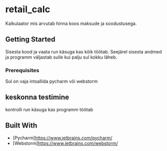 # retail_calc


Kalkulaator mis arvutab hinna koos maksude ja soodustusega.

## Getting Started

Sisesta kood ja vaata run käsuga kas kõik töötab. Seejärel sisesta andmed ja programm väljastab sulle kui palju sul kokku läheb.

### Prerequisites

Sul on vaja intsallida pycharm või webstorm


## keskonna testimine

kontrolli run käsuga kas programm töötab


## Built With

* [Pycharm]https://www.jetbrains.com/pycharm/
* [Webstorm]https://www.jetbrains.com/webstorm/
